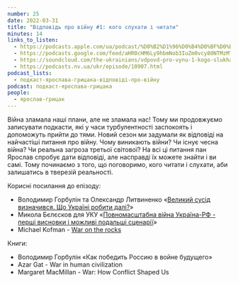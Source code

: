 ```yaml
---
number: 25
date: 2022-03-31
title: "Відповідь про війну #1: кого слухати і читати"
minutes: 14
links_to_listen:
  - https://podcasts.apple.com/ua/podcast/%D0%B2%D1%96%D0%B4%D0%BF%D0%BE%D0%B2%D1%96%D0%B4%D1%8C-%D0%BF%D1%80%D0%BE-%D0%B2%D1%96%D0%B9%D0%BD%D1%83-1-%D0%BA%D0%BE%D0%B3%D0%BE-%D1%81%D0%BB%D1%83%D1%85%D0%B0%D1%82%D0%B8-%D1%96-%D1%87%D0%B8%D1%82%D0%B0%D1%82%D0%B8/id1546083745?i=1000555793966
  - https://podcasts.google.com/feed/aHR0cHM6Ly9hbmNob3IuZm0vcy80NTMzMTgxMC9wb2RjYXN0L3Jzcw/episode/NTNkM2ZmNGMtNThkZC00MDg1LWI2M2ItY2Q2ZDlkNzI5ZDU3
  - https://soundcloud.com/the-ukrainians/vdpovd-pro-vynu-1-kogo-slukhati-chitati?in=the-ukrainians/sets/muzykazist
  - https://podcasts.nv.ua/ukr/episode/10907.html
podcast_lists:
  - подкаст-ярослава-грицака-відповіді-про-війну
podcast: подкаст-ярослава-грицака
people:
  - ярослав-грицак
---
```


Війна зламала наші плани, але не зламала нас! Тому ми продовжуємо записувати
подкасти, які у часи турбулентності заспокоять і допоможуть прийти до тями.
Новий сезон ми задумали як відповіді на найчастіші питання про війну. Чому
виникають війни? Чи існує чесна війна? Чи реальна загроза третьої світової? На
всі ці питання пан Ярослав спробує дати відповіді, але насправді їх можете
знайти і ви самі. Тому починаємо з того, що поговоримо, кого читати і слухати,
аби залишатись в тверезій реальності.

Корисні посилання до епізоду:

- Володимир Горбулін та Олександр Литвиненко «[Великий сусід визначився. Що
Україні робити далі?][1]»
- Микола Бєлєсков для УКУ «[Повномасштабна війна Україна-РФ - перші висновки і
можливі подальші сценарії][2]»
- Michael Kofman - [War on the rocks][3]

Книги:

- Володимир Горбулін «Как победить Россию в войне будущего»
- Azar Gat - War in human civilization
- Margaret MacMillan - War: How Conflict Shaped Us

[1]: https://zn.ua/ukr/international/velikiy_susid_viznachivsya_scho_ukrayini_robiti_dali.html
[2]: https://youtu.be/s6_NvMCKIx0
[3]: https://warontherocks.com/author/michael-kofman/
